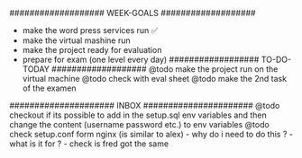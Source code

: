 ################### WEEK-GOALS ###################
- make the word press services run			✅
- make the virtual mashine run
- make the project ready for evaluation
- prepare for exam (one level every day)
################## TO-DO-TODAY ###################
@todo make the project run on the virtual machine
@todo check with eval sheet
@todo make the 2nd task of the examen

##################### INBOX ######################
@todo checkout if its possible to add in the setup.sql env variables
and then change the content (username password etc.) to env variables
@todo check setup.conf form nginx (is similar to alex)
	- why do i need to do this ?
	- what is it for ?
	- check is fred got the same
